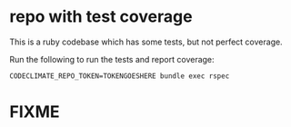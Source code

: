 # repo with test coverage

This is a ruby codebase which has some tests, but not perfect coverage.

Run the following to run the tests and report coverage:

```shell
CODECLIMATE_REPO_TOKEN=TOKENGOESHERE bundle exec rspec
```

# FIXME
